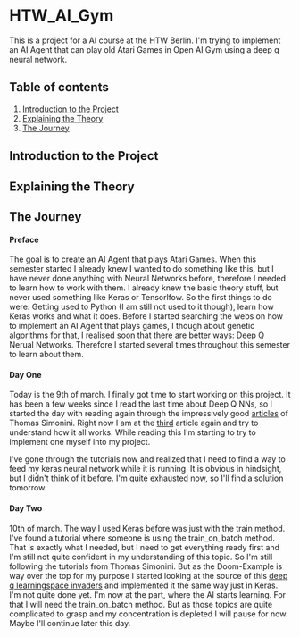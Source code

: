 # HTW_AI_Gym
This is a project for a AI course at the HTW Berlin. I'm trying to implement an AI Agent that can play old Atari Games in Open AI Gym using a deep q neural network.
## Table of contents
1. [Introduction to the Project](#introduction-to-the-project)
2. [Explaining the Theory](#explaining-the-theory)
3. [The Journey](#the-journey)

## Introduction to the Project

## Explaining the Theory

## The Journey

#### Preface
The goal is to create an AI Agent that plays Atari Games.
When this semester started I already knew I wanted to do something like this, but I have never done anything with Neural Networks before,
therefore I needed to learn how to work with them. I already knew the basic theory stuff, but never used something like Keras or Tensorlfow.
So the first things to do were: Getting used to Python (I am still not used to it though), learn how Keras works and what it does.
Before I started searching the webs on how to implement an AI Agent that plays games, I though about genetic algorithms for that, 
I realised soon that there are better ways: Deep Q Nerual Networks. Therefore I started several times throughout this semester to
learn about them.

#### Day One
Today is the 9th of march. I finally got time to start working on this project. It has been a few weeks since I read the last time
about Deep Q NNs, so I started the day with reading again through the impressively good [articles](https://medium.freecodecamp.org/an-introduction-to-reinforcement-learning-4339519de419 "First Article of this series") 
of Thomas Simonini. Right now I am at the [third](https://medium.freecodecamp.org/an-introduction-to-deep-q-learning-lets-play-doom-54d02d8017d8 "Starting to learn about Deep Q NN")
article again and try to understand how it all works. While reading this I'm starting to try to implement one myself into my project.

I've gone through the tutorials now and realized that I need to find a way to feed my keras neural network while it is running. It is obvious in hindsight, but I didn't think of it before. I'm quite exhausted now, so I'll find a solution tomorrow.

#### Day Two
10th of march. The way I used Keras before was just with the train method. I've found a tutorial where someone is using the train_on_batch method. That is exactly what I needed, but I need to get everything ready first and I'm still not quite confident in my understanding of this topic. So I'm still following the tutorials from Thomas Simonini. But as the Doom-Example is way over the top for my purpose I started looking at the source of this [deep q learningspace invaders](https://github.com/simoninithomas/Deep_reinforcement_learning_Course/blob/master/Deep%20Q%20Learning/Space%20Invaders/DQN%20Atari%20Space%20Invaders.ipynb) and implemented it the same way just in Keras. I'm not quite done yet. I'm now at the part, where the AI starts learning. For that I will need the train_on_batch method. But as those topics are quite complicated to grasp and my concentration is depleted I will pause for now. Maybe I'll continue later this day.

